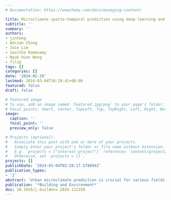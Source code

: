 ```yaml
---
# Documentation: https://wowchemy.com/docs/managing-content/

title: Microclimate spatio-temporal prediction using deep learning and land use data
subtitle: ''
summary: ''
authors:
- jintong
- Adrian Chong
- Joie Lim
- Savitha Ramasamy
- Nyuk Hien Wong
- filip
tags: []
categories: []
date: '2024-02-29'
lastmod: 2024-03-04T10:28:41+08:00
featured: false
draft: false

# Featured image
# To use, add an image named `featured.jpg/png` to your page's folder.
# Focal points: Smart, Center, TopLeft, Top, TopRight, Left, Right, BottomLeft, Bottom, BottomRight.
image:
  caption: ''
  focal_point: ''
  preview_only: false

# Projects (optional).
#   Associate this post with one or more of your projects.
#   Simply enter your project's folder or file name without extension.
#   E.g. `projects = ["internal-project"]` references `content/project/deep-learning/index.md`.
#   Otherwise, set `projects = []`.
projects: []
publishDate: '2024-03-04T02:28:17.578694Z'
publication_types:
- '2'
abstract: 'Urban microclimate prediction is crucial for various fields, including Building Performance Simulation (BPS), outdoor thermal comfort, building life cycle, and residential health. Existing methods involve using classical weather file data, such as Typical Meteorological Years (TMY), or machine learning techniques for time-based forecasting. However, the incorporation of both spatial and temporal dimensions and land use/land cover (LULC) data is seldom considered. This paper proposes a novel approach to predict microclimate: the Geo-LSTM-Kriging model, which is applicable for fine-scale microclimate prediction within a few hundred meters around weather stations. The Geo-layer processes and learns from LULC data, the LSTM layer learns from historical data, and the Kriging layer extracts spatial distance information. This comprehensive combination integrates spatial, temporal, and environmental conditions, providing accurate results with higher spatial resolution (1 m x 1 m) and shorter time intervals (10 min). These prediction results were achieved by employing statistical downscaling calculation and utilizing data from 14 weather stations located within our university campus. Upon the analysis of these prediction results, we found that the proposed model can accurately predict temperature and humidity at high spatial and temporal resolution. Compared to traditional interpolation models, the RMSE of temperature decreases from 1.59 °C to 0.64 °C, and the RMSE of relative humidity (RH) decreases from 7.70 to 3.23. A thorough analysis of the model prediction results reveals the varied impacts of different LULC features on microclimate predictions, highlighting the value of the proposed model and the importance of incorporating LULC data.'
publication: '*Building and Environment*'
doi: 10.1016/j.buildenv.2024.111358
---
```

